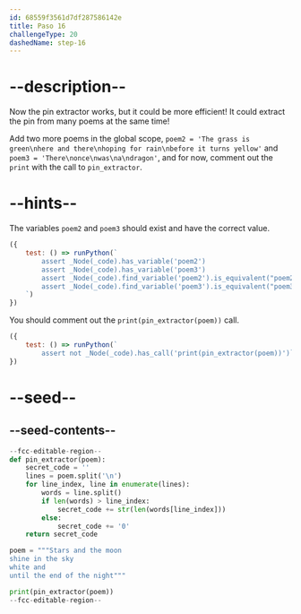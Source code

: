 ```yaml
---
id: 68559f3561d7df287586142e
title: Paso 16
challengeType: 20
dashedName: step-16
---
```


# --description--

Now the pin extractor works, but it could be more efficient! It could extract the pin from many poems at the same time!

Add two more poems in the global scope, `poem2 = 'The grass is green\nhere and there\nhoping for rain\nbefore it turns yellow'` and `poem3 = 'There\nonce\nwas\na\ndragon'`, and for now, comment out the `print` with the call to `pin_extractor`.


# --hints--

The variables `poem2` and `poem3` should exist and have the correct value.

```js
({
    test: () => runPython(`
        assert _Node(_code).has_variable('poem2')
        assert _Node(_code).has_variable('poem3')
        assert _Node(_code).find_variable('poem2').is_equivalent("poem2 = 'The grass is green\\\\nhere and there\\\\nhoping for rain\\\\nbefore it turns yellow'")
        assert _Node(_code).find_variable('poem3').is_equivalent("poem3 = 'There\\\\nonce\\\\nwas\\\\na\\\\ndragon'")
    `)
})
```

You should comment out the `print(pin_extractor(poem))` call.

```js
({
    test: () => runPython(`
        assert not _Node(_code).has_call('print(pin_extractor(poem))')`)
})
```

# --seed--

## --seed-contents--

```py
--fcc-editable-region--
def pin_extractor(poem):
    secret_code = ''
    lines = poem.split('\n')
    for line_index, line in enumerate(lines):
        words = line.split()
        if len(words) > line_index:
            secret_code += str(len(words[line_index]))
        else:
            secret_code += '0'
    return secret_code

poem = """Stars and the moon
shine in the sky
white and
until the end of the night"""

print(pin_extractor(poem))
--fcc-editable-region--

```
